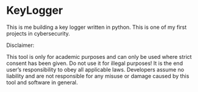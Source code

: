 # KeyLogger
This is me building a key logger written in python. 
This is one of my first projects in cybersecurity. 


Disclaimer: 

This tool is only for academic purposes and can only be used where strict consent has been given. Do not use it for illegal purposes! It is the end user’s responsibility to obey all applicable laws. Developers assume no liability and are not responsible for any misuse or damage caused by this tool and software in general.

